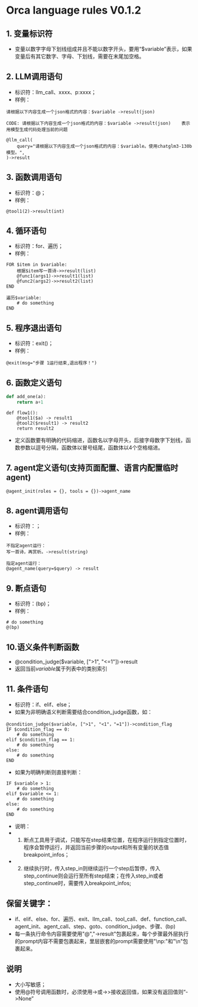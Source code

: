# Orca language rules V0.1.2

## 1. 变量标识符
- 变量以数字字母下划线组成并且不能以数字开头，要用“$variable”表示，如果变量后有其它数字、字母、下划线，需要在末尾加空格。

## 2. LLM调用语句
- 标识符：llm_call、xxxx、p:xxxx；
- 样例：
```
请根据以下内容生成一个json格式的内容：$variable ->result(json)

CODE: 请根据以下内容生成一个json格式的内容：$variable ->result(json)    表示用模型生成代码处理当前的问题

@llm_call(
    query="请根据以下内容生成一个json格式的内容：$variable。使用chatglm3-130b模型。",
)->result
```

## 3. 函数调用语句
- 标识符：@；
- 样例：
```
@tool1(2)->result(int)
```

## 4. 循环语句
- 标识符：for、遍历；
- 样例：
```
FOR $item in $variable:
    根据$item写一首诗->>result(list)
    @func1(args1)->>result1(list)
    @func2(args2)->>result2(list)
END

遍历$variable:
    # do something
END
```

## 5. 程序退出语句
- 标识符：exit()；
- 样例：
```
@exit(msg="步骤 1运行结束,退出程序！")
```

## 6. 函数定义语句
```python
def add_one(a):
    return a+1
```
```workflow
def flow1():
    @tool1($a) -> result1
    @tool2($result1) -> result2
    return result2
```
- 定义函数要有明确的代码缩进，函数名以字母开头，后接字母数字下划线，函数参数以逗号分隔，函数体以冒号结尾，函数体以4个空格缩进。

## 7. agent定义语句(支持页面配置、语言内配置临时agent)
```
@agent_init(roles = {}, tools = {})->agent_name
```

## 8. agent调用语句
- 标识符：；
- 样例：
```
不指定agent运行：
写一首诗，再赏析。->result(string)

指定agent运行：
@agent_name(query=$query) -> result
```

## 9. 断点语句
- 标识符：(bp)；
- 样例：
```
# do something
@(bp)
```

## 10.语义条件判断函数
- @condition_judge($variable, [">1", "<=1"])->result
- 返回当前$variable$属于列表中的类别索引

## 11. 条件语句
- 标识符：if、elif、else；
- 如果为非明确语义判断需要结合condition_judge函数，如：
```
@condition_judge($variable, [">1", "<1"，"=1"])->condition_flag
IF $condition_flag == 0:
    # do something
elif $condition_flag == 1:
    # do something
else:
    # do something
END
```
- 如果为明确判断则直接判断：
```
IF $variable > 1:
    # do something
elif $variable <= 1:
    # do something
else:
    # do something
END
```



- 说明：
- 1. 断点工具用于调试，只能写在step结束位置，在程序运行到指定位置时，程序会暂停运行，并返回当前步骤的output和所有变量的状态值breakpoint_infos；
- 2. 继续执行时，传入step_in则继续运行一个step后暂停，传入step_continue则会运行至所有step结束；在传入step_in或者step_continue时，需要传入breakpoint_infos;


## 保留关键字：
- if、elif、else、for、遍历、exit、llm_call、tool_call、def、function_call、agent_init、agent_call、step、goto、condition_judge、步骤、(bp)
- 每一条执行命令内容需要使用"@","->result"包裹起来，每个步骤最外层执行的prompt内容不需要包裹起来，里层嵌套的prompt需要使用"\np:"和"\n"包裹起来。

## 说明
- 大小写敏感；
- 使用@符号调用函数时，必须使用->或->>接收返回值，如果没有返回值则“->None”
